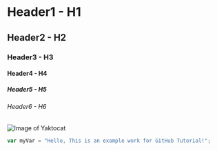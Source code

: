 # Header1 - H1
## Header2 - H2
### Header3 - H3
#### Header4 - H4
##### Header5 - H5
###### Header6 - H6


![Image of Yaktocat](https://octodex.github.com/images/yaktocat.png)

``` javascript
var myVar = "Hello, This is an example work for GitHub Tutorial!";
```
